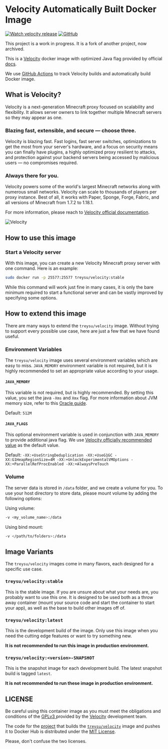 # Velocity Automatically Built Docker Image

[![Watch velocity release](https://github.com/treysu/velocity/actions/workflows/watch-releases.yaml/badge.svg)](https://github.com/treysu/velocity/actions/workflows/watch-releases.yaml)
[![GitHub](https://img.shields.io/github/license/treysu/velocity?color=informational)](https://github.com/treysu/velocity/blob/main/LICENSE)

This project is a work in progress. It is a fork of another project, now archived.

This is a [Velocity](https://velocitypowered.com/) docker image with optimized Java flag provided by official [docs](https://velocitypowered.com/wiki/users/getting-started/).

We use [GitHub Actions](https://github.com/treysu/velocity/actions) to track Velocity builds and automatically build Docker image.

## What is Velocity?

Velocity is a next-generation Minecraft proxy focused on scalability and flexibility.
It allows server owners to link together multiple Minecraft servers so they may appear as one.

### Blazing fast, extensible, and secure — choose three.

Velocity is blazing fast. 
Fast logins, fast server switches, optimizations to get the most from your server's hardware, and a focus on security means you can finally have plugins, a highly optimized proxy resilient to attacks, and protection against your backend servers being accessed by malicious users — no compromises required.

### Always there for you.
Velocity powers some of the world's largest Minecraft networks along with numerous small networks. 
Velocity can scale to thousands of players per proxy instance. Best of all, it works with Paper, Sponge, Forge, Fabric, and all versions of Minecraft from 1.7.2 to 1.18.1.

For more information, please reach to [Velocity official documentation](https://velocitypowered.com/wiki).

![Velocity](assets/velocity.png)

## How to use this image

### Start a Velocity server

With this image, you can create a new Velocity Minecraft proxy server with one command.
Here is an example:

```bash
sudo docker run -p 25577:25577 treysu/velocity:stable
```

While this command will work just fine in many cases, it is only the bare minimum required to start a functional server and can be vastly improved by specifying some options.

## How to extend this image

There are many ways to extend the `treysu/velocity` image. Without trying to support every possible use case, here are just a few that we have found useful.

### Environment Variables

The `treysu/velocity` image uses several environment variables which are easy to miss.
`JAVA_MEMORY` environment variable is not required, but it is highly recommended to set an appropriate value according to your usage.

#### `JAVA_MEMORY`

This variable is not required, but is highly recommended.
By setting this value, you set the java `-Xms` and `Xmx` flag.
For more information about JVM memory size, refer to this [Oracle guide](https://docs.oracle.com/cd/E21764_01/web.1111/e13814/jvm_tuning.htm#PERFM160).

Default: `512M`

#### `JAVA_FLAGS`

This optional environment variable is used in conjunction with `JAVA_MEMORY` to provide additional java flag.
We use [Velocity officially recommended value](https://velocitypowered.com/wiki/users/getting-started/) as the default value.

Default: `-XX:+UseStringDeduplication -XX:+UseG1GC -XX:G1HeapRegionSize=4M -XX:+UnlockExperimentalVMOptions -XX:+ParallelRefProcEnabled -XX:+AlwaysPreTouch`

### Volume

The server data is stored in `/data` folder, and we create a volume for you.
To use your host directory to store data, please mount volume by adding the following options:

Using volume:
```bash
-v <my_volume_name>:/data
```

Using bind mount:
```bash
-v </path/to/folders>:/data
```

## Image Variants

The `treysu/velocity` images come in many flavors, each designed for a specific use case.

### `treysu/velocity:stable`

This is the stable image.
If you are unsure about what your needs are, you probably want to use this one.
It is designed to be used both as a throw away container (mount your source code and start the container to start your app), as well as the base to build other images off of.

### `treysu/velocity:latest`

This is the development build of the image.
Only use this image when you need the cutting edge features or want to try something new.

**It is not recommended to run this image in production environment.**

### `treysu/velocity:<version>-SNAPSHOT`

This is the snapshot image for each development build. 
The latest snapshot build is tagged `latest`.

**It is not recommended to run these image in production environment.**

## LICENSE

Be careful using this container image as you must meet the obligations and conditions of the [GPLv3 ](https://github.com/PaperMC/Velocity/blob/dev/3.0.0/LICENSE) provided by the [Velocity](https://github.com/PaperMC/Velocity) development team.

The code for the [project](https://github.com/treysu/velocity) that builds the [`treysu/velocity`](https://hub.docker.com/r/treysu/velocity) image and pushes it to Docker Hub is distributed under the [MIT License](https://github.com/treysu/velocity/blob/main/LICENSE).

Please, don't confuse the two licenses.
